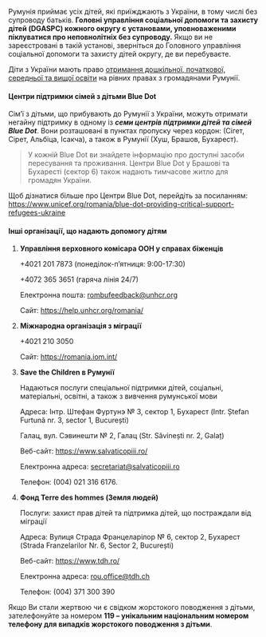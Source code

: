 

Румунія приймає усіх дітей, які приїжджають з України, в тому числі без супроводу батьків. **Головні управління соціальної допомоги та захисту дітей (DGASPC) кожного округу є установами, уповноваженими піклуватися про неповнолітніх без супроводу.**  Якщо ви не зареєстровані в такій установі, зверніться до Головного управління соціальної допомоги та захисту дітей округу, де ви перебуваєте.

Діти з України мають право [отримання дошкільної, початкової, середньої та вищої освіти](/article/7df7599e70cba0f244ce6aa43) на рівних правах  з громадянами Румунії. 

#### Центри підтримки сімей з  дітьми Blue Dot

Сім’ї з дітьми, що прибувають до Румунії з України, можуть отримати негайну підтримку в одному із ***семи центрів підтримки дітей та сімей Blue Dot***. Вони розташовані в пунктах пропуску через кордон: (Сігет, Сірет, Альбіца, Ісакча), 
а також в Румунії (Хуш, Брашов, Бухарест).

> У кожній Blue Dot ви знайдете інформацію про доступні засоби пересування та проживання. Центри Blue Dot у Брашові та Бухаресті (сектор 6) також надають тимчасове житло для громадян України.

Щоб дізнатися більше про Центри Blue Dot, перейдіть за посиланням: https://www.unicef.org/romania/blue-dot-providing-critical-support-refugees-ukraine


#### Інші організації, що надають допомогу дітям 

 1. **Управління верховного комісара ООН у справах біженців**

     +4021 201 7873 (понеділок-п’ятниця: 9:00-17:30)

     +4072 365 3651 (гаряча лінія 24/7)

    Електронна пошта: rombufeedback@unhcr.org

     Сайт: https://help.unhcr.org/romania/
 
 2. **Міжнародна організація з міграції**

    +4021 210 3050

    Сайт: https://romania.iom.int/

3. **Save the Children в Румунії**

    Надаються послуги спеціальної підтримки дітей, соціальні, матеріальні, освітні, а також з вивчення румунської мови

    Адреса: Інтр. Штефан Фуртунэ № 3, сектор 1, Бухарест (Intr. Ștefan Furtună nr. 3, sector 1, București)

    Галац, вул. Сэвинешти № 2, Галац (Str. Săvinești nr. 2, Galaț)

    Веб-сайт: https://www.salvaticopiii.ro/

    Електронна адреса: secretariat@salvaticopiii.ro

    Телефон: (004) 021 316 6176.


4. **Фонд Terre des hommes (Земля людей)**

    Послуги: захист прав дітей та підтримка дітей, що постраждали від міграції

    Адреса: Вулиця Страда Францеларілор № 6, сектор 2, Бухарест (Strada Franzelarilor Nr. 6, Sector 2, București)

    Веб-сайт: https://www.tdh.ro/

    Електронна адреса: rou.office@tdh.ch

    Телефон: (004) 371 300 390

Якщо Ви стали жертвою чи є свідком жорстокого поводження з дітьми, зателефонуйте за номером **119 – унікальним національним номером телефону для випадків жорстокого поводження з дітьми**.
